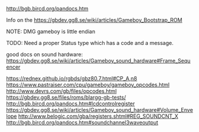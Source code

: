 

http://bgb.bircd.org/pandocs.htm


Info on the 
https://gbdev.gg8.se/wiki/articles/Gameboy_Bootstrap_ROM

NOTE: DMG gameboy is little endian

TODO: Need a proper Status type which has a code and a message.

good docs on sound hardware:
https://gbdev.gg8.se/wiki/articles/Gameboy_sound_hardware#Frame_Sequencer



https://rednex.github.io/rgbds/gbz80.7.html#CP_A,n8
https://www.pastraiser.com/cpu/gameboy/gameboy_opcodes.html
http://www.devrs.com/gb/files/opcodes.html
https://gbdev.gg8.se/files/roms/blargg-gb-tests/
http://bgb.bircd.org/pandocs.htm#lcdcontrolregister
https://gbdev.gg8.se/wiki/articles/Gameboy_sound_hardware#Volume_Envelope
http://www.belogic.com/gba/registers.shtml#REG_SOUNDCNT_X
http://bgb.bircd.org/pandocs.htm#soundchannel3waveoutput